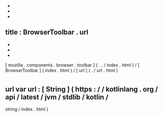 -
-
-
title
:
BrowserToolbar
.
url
-
-
-
-
[
mozilla
.
components
.
browser
.
toolbar
]
(
.
.
/
index
.
html
)
/
[
BrowserToolbar
]
(
index
.
html
)
/
[
url
]
(
.
/
url
.
html
)
#
url
var
url
:
[
String
]
(
https
:
/
/
kotlinlang
.
org
/
api
/
latest
/
jvm
/
stdlib
/
kotlin
/
-
string
/
index
.
html
)
